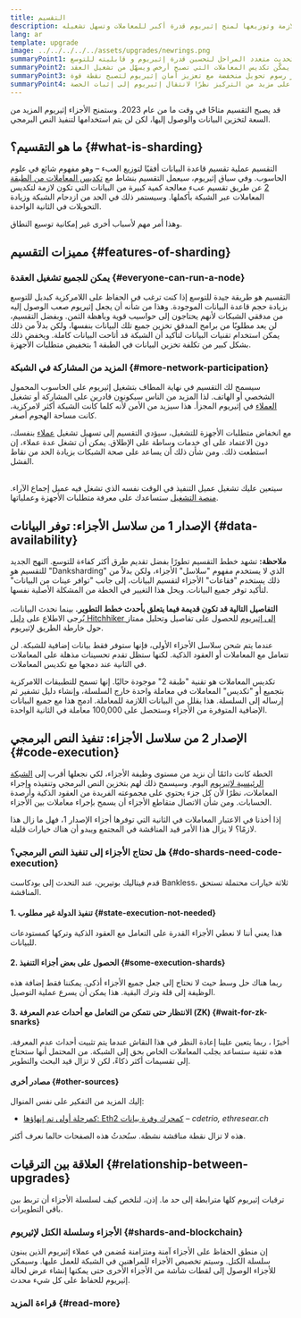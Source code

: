 ```yaml
---
title: التقسيم
description: تعرّف على التقسيم - تقسيم حمولة البيانات اللازمة وتوزيعها لمنح إثيريوم قدرة أكبر للمعاملات وتسهل تشغيله.
lang: ar
template: upgrade
image: ../../../../../assets/upgrades/newrings.png
summaryPoint1: التقسيم هو تحديث متعدد المراحل لتحسين قدرة إثيريوم و قابليته للتوسع.
summaryPoint2: يوفر التقسيم التوزيع الآمن لمتطلبات تخزين البيانات، ما يمكّن تكديس المعاملات التي تصبح أرخص ويسهّل من تشغيل العقد.
summaryPoint3: يمكّن حلولاً من الطبقة 2 لتوفير رسوم تحويل منخفضة مع تعزيز أمان إثيريوم لتصبح نقطة قوة.
summaryPoint4: حازت تلك الترقية على مزيد من التركيز نظرًا لانتقال إثيريوم إلى إثبات الحصة.
---
```


<UpgradeStatus dateKey="page-upgrades-shards-date">
    قد يصبح التقسيم متاحًا في وقت ما من عام 2023. وستمنح الأجزاء إثيريوم المزيد من السعة لتخزين البيانات والوصول إليها، لكن لن يتم استخدامها لتنفيذ النص البرمجي.
</UpgradeStatus>

## ما هو التقسيم؟ {#what-is-sharding}

التقسيم عملية تقسيم قاعدة البيانات أفقيًا لتوزيع العبء – وهو مفهوم شائع في علوم الحاسوب. وفي سياق إثيريوم، سيعمل التقسيم بنشاط مع [تكديس المعاملات من الطبقة 2](/layer-2/) عن طريق تقسيم عبء معالجة كمية كبيرة من البيانات التي تكون لازمة لتكديس المعاملات عبر الشبكة بأكملها. وسيستمر ذلك في الحد من ازدحام الشبكة وزيادة التحويلات في الثانية الواحدة.

وهذا أمر مهم لأسباب أخرى غير إمكانية توسيع النطاق.

## مميزات التقسيم {#features-of-sharding}

### يمكن للجميع تشغيل العقدة {#everyone-can-run-a-node}

التقسيم هو طريقة جيدة للتوسع إذا كنت ترغب في الحفاظ على اللامركزية كبديل للتوسع بزيادة حجم قاعدة البيانات الموجودة. وهذا من شأنه أن يجعل إثيريوم صعب الوصول إليه من مدققي الشبكات لأنهم يحتاجون إلى حواسيب قوية وباهظة الثمن. وبفضل التقسيم، لن يعد مطلوبًا من برامج المدقق تخزين جميع تلك البيانات بنفسها، ولكن بدلاً من ذلك يمكن استخدام تقنيات البيانات لتأكيد أن الشبكة قد أتاحت البيانات كاملة. ويخفض ذلك بشكل كبير من تكلفة تخزين البيانات في الطبقة 1 بتخفيض متطلبات الأجهزة.

### المزيد من المشاركة في الشبكة {#more-network-participation}

سيسمح لك التقسيم في نهاية المطاف بتشغيل إثيريوم على الحاسوب المحمول الشخصي أو الهاتف. لذا المزيد من الناس سيكونون قادرين على المشاركة أو تشغيل [العملاء](/developers/docs/nodes-and-clients/) في إثيريوم المجزأ. هذا سيزيد من الأمن لأنه كلما كانت الشبكة أكثر لامركزية، كانت مساحة الهجوم أصغر.

مع انخفاض متطلبات الأجهزة للتشغيل، سيؤدي التقسيم إلى تسهيل تشغيل [عملاء](/developers/docs/nodes-and-clients/) بنفسك، دون الاعتماد على أي خدمات وساطة على الإطلاق. يمكن أن تشغل عدة عملاء، إن استطعت ذلك. ومن شأن ذلك أن يساعد على صحة الشبكات بزيادة الحد من نقاط الفشل.

<br />

<InfoBanner isWarning>
  سيتعين عليك تشغيل عميل التنفيذ في الوقت نفسه الذي تشغل فيه عميل إجماع الآراء. <a href="https://launchpad.ethereum.org" target="_blank">منصة التشغيل</a> ستساعدك على معرفة متطلبات الأجهزة وعملياتها.
</InfoBanner>

## الإصدار 1 من سلاسل الأجزاء: توفر البيانات {#data-availability}

<InfoBanner emoji=":construction:" isWarning>
  <strong>ملاحظة:</strong> تشهد خطط التقسيم تطورًا بفضل تقديم طرق أكثر كفاءة للتوسع. النهج الجديد للتقسيم هو "Danksharding" الذي لا يستخدم مفهوم "سلاسل" الأجزاء، ولكن بدلاً من ذلك يستخدم "فقاعات" الأجزاء لتقسيم البيانات، إلى جانب "توافر عينات من البيانات" لتأكيد توفر جميع البيانات. ويحل هذا التغيير في الخطة من المشكلة الأصلية نفسها.<br/><br/>
  <strong>التفاصيل التالية قد تكون قديمة فيما يتعلق بأحدث خطط التطوير.</strong> بينما نحدث البيانات، يُرجى الاطلاع على <a href="https://members.delphidigital.io/reports/the-hitchhikers-guide-to-ethereum">دليل Hitchhiker إلى إثيريوم</a> للحصول على تفاصيل وتحليل ممتاز حول خارطة الطريق لإثيريوم.
</InfoBanner>

عندما يتم شحن سلاسل الأجزاء الأولى، فإنها ستوفر فقط بيانات إضافية للشبكة. لن تتعامل مع المعاملات أو العقود الذكية. لكنها ستظل تقدم تحسينات مذهلة على المعاملات في الثانية عند دمجها مع تكديس المعاملات.

تكديس المعاملات هو تقنية "طبقة 2" موجودة حاليًا. إنها تسمح للتطبيقات اللامركزية بتجميع أو "تكديس" المعاملات في معاملة واحدة خارج السلسلة، وإنشاء دليل تشفير ثم إرساله إلى السلسلة. هذا يقلل من البيانات اللازمة للمعاملة. ادمج هذا مع جميع البيانات الإضافية المتوفرة من الأجزاء وستحصل على 100,000 معاملة في الثانية الواحدة.

## الإصدار 2 من سلاسل الأجزاء: تنفيذ النص البرمجي {#code-execution}

الخطة كانت دائمًا أن نزيد من مستوى وظيفة الأجزاء، لكي نجعلها أقرب إلى [الشبكة الرئيسية لإثيريوم](/glossary/#mainnet) اليوم. وسيسمح ذلك لهم بتخزين النص البرمجي وتنفيذه وإجراء المعاملات، نظرًا لأن كل جزء يحتوي على مجموعته الفريدة من العقود الذكية وأرصدة الحسابات. ومن شأن الاتصال متقاطع الأجزاء أن يسمح بإجراء معاملات بين الأجزاء.

إذا أخذنا في الاعتبار المعاملات في الثانية التي توفرها أجزاء الإصدار 1، فهل ما زال هذا لازمًا؟ لا يزال هذا الأمر قيد المناقشة في المجتمع ويبدو أن هناك خيارات قليلة.

### هل تحتاج الأجزاء إلى تنفيذ النص البرمجي؟ {#do-shards-need-code-execution}

قدم فيتاليك بوتيرين، عند التحدث إلى بودكاست Bankless، ثلاثة خيارات محتملة تستحق المناقشة.

<YouTube id="-R0j5AMUSzA" start="5841" />

#### 1. تنفيذ الدولة غير مطلوب {#state-execution-not-needed}

هذا يعني أننا لا نعطي الأجزاء القدرة على التعامل مع العقود الذكية وتركها كمستودعات للبيانات.

#### 2. الحصول على بعض أجزاء التنفيذ {#some-execution-shards}

ربما هناك حل وسط حيث لا نحتاج إلى جعل جميع الأجزاء أذكى. يمكننا فقط إضافة هذه الوظيفة إلى قلة وترك البقية. هذا يمكن أن يسرع عملية التوصيل.

#### 3. الانتظار حتى نتمكن من التعامل مع أحداث عدم المعرفة (ZK) {#wait-for-zk-snarks}

أخيرًا ، ربما يتعين علينا إعادة النظر في هذا النقاش عندما يتم تثبيت أحداث عدم المعرفة. هذه تقنية ستساعد بجلب المعاملات الخاص بحق إلى الشبكة. من المحتمل أنها ستحتاج إلى تقسيمات أكثر ذكاءً، لكن لا تزال قيد البحث والتطوير.

#### مصادر أخرى {#other-sources}

إليك المزيد من التفكير على نفس المنوال:

- [كمرحلة أولى تم إنهاؤها: Eth2 كمحرك وفرة بيانات](https://ethresear.ch/t/phase-one-and-done-eth2-as-a-data-availability-engine/5269/8) – _cdetrio, ethresear.ch_

هذه لا تزال نقطة مناقشة نشطة. سنُحدثُ هذه الصفحات حالما نعرف أكثر.

## العلاقة بين الترقيات {#relationship-between-upgrades}

ترقيات إثيريوم كلها مترابطة إلى حد ما. إذن، لنلخص كيف لسلسلة الأجزاء أن تربط بين باقي التطويرات.

### الأجزاء وسلسلة الكتل لإثيريوم {#shards-and-blockchain}

إن منطق الحفاظ على الأجزاء آمنة ومتزامنة مُضمن في عملاء إثيريوم الذين يبنون سلسلة الكتل. وسيتم تخصيص الأجزاء للمراهنين في الشبكة للعمل عليها. وسيمكن للأجزاء الوصول إلى لقطات شاشة من الأجزاء الأخرى حتى يمكنها إنشاء عرض لحالة إثيريوم للحفاظ على كل شيء محدث.

### قراءة المزيد {#read-more}

<ShardChainsList />
